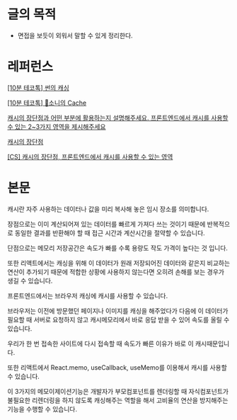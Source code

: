 # 글의 목적

- 면접을 보듯이 외워서 말할 수 있게 정리한다.

# 레퍼런스

[[10분 테코톡] 썬의 캐싱](https://www.youtube.com/watch?v=H4J-8pPMvEU)

[[10분 테코톡] 📸소니의 Cache](https://www.youtube.com/watch?v=NxFJ-mJdVNQ)

[캐시의 장단점과 어떤 부분에 활용하는지 설명해주세요. 프론트엔드에서 캐시를 사용할 수 있는 2~3가지 영역을 제시해주세요](https://codingpracticenote.tistory.com/173)

[캐시의 장단점](https://velog.io/@jini9256/캐시의-장단점)

[[CS] 캐시의 장단점, 프론트엔드에서 캐시를 사용할 수 있는 영역](https://velog.io/@innasz/CS-캐시의-장단점-활용-프론트엔드에서-캐시를-사용할-수-있는-영역)

# 본문

캐시란 자주 사용하는 데이터나 값을 미리 복사해 놓은 임시 장소를 의미합니다.

장점으로는 이미 계산되어져 있는 데이터를 빠르게 가져다 쓰는 것이기 때문에 반복적으로 동일한 결과를 반환해야 할 때 접근 시간과 계산시간을 절약할 수 있습니다.

단점으로는 메모리 저장공간은 속도가 빠를 수록 용량도 작도 가격이 높다는 것 입니다. 

또한 리액트에서는 캐싱을 위해 이 데이터가 원래 저장되어진 데이터와 같은지 비교하는 연산이 추가되기 때문에 적합한 상황에 사용하지 않는다면 오히려 손해를 보는 경우가 생길 수 있습니다.

프론트엔드에서는 브라우저 캐싱에 캐시를 사용할 수 있습니다.

브라우저는 이전에 방문했던 페이지나 이미지를 캐싱을 해주었다가 다음에 이 데이터가 필요할 때 서버로 요청하지 않고 캐시메모리에서 바로 응답 받을 수 있어 속도를 올릴 수 있습니다.

우리가 한 번 접속한 사이트에 다시 접속할 때 속도가 빠른 이유가 바로 이 캐시때문입니다.

또한 리액트에서 React.memo, useCallback, useMemo를 이용해서 캐시를 사용할 수 있습니다.

이 3가지의 메모이제이션기능은 개발자가 부모컴포넌트를 렌더링할 때 자식컴포넌트가 불필요한 리렌더링을 하지 않도록 캐싱해주는 역할을 해서 고비율의 연산을 방지해주는 기능을 수행할 수 있습니다.
